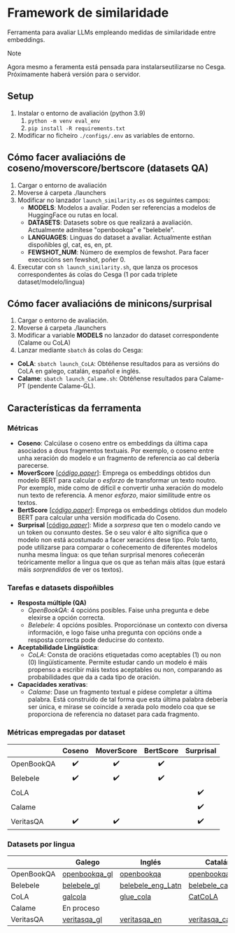# Framework de similaridade
Ferramenta para avaliar LLMs empleando medidas de similaridade entre embeddings.

> [!NOTE]  
> Agora mesmo a feramenta está pensada para instalarseutilizarse no Cesga. Próximamente haberá versión para o servidor.

## Setup

1.  Instalar o entorno de avaliación (python 3.9)
    1.  ```python -m venv eval_env```
    2.  ```pip install -R requirements.txt```
2.  Modificar no ficheiro ```./configs/.env``` as variables de entorno.

## Cómo facer avaliacións de coseno/moverscore/bertscore (datasets QA)

1.  Cargar o entorno de avaliación
2.  Moverse á carpeta ./launchers
3.  Modificar no lanzador ```launch_similarity.es``` os seguintes campos:
    -    **MODELS**: Modelos a avaliar. Poden ser referencias a modelos de HuggingFace ou rutas en local.
    -    **DATASETS**: Datasets sobre os que realizará a avaliación. Actualmente admítese "openbookqa" e "belebele".
    -   **LANGUAGES**: Linguas do dataset a avaliar. Actualmente estñan dispoñibles gl, cat, es, en, pt.
    -    **FEWSHOT_NUM**: Número de exemplos de fewshot. Para facer execucións sen fewshot, poñer 0.
4.  Executar con ```sh launch_similarity.sh```, que lanza os procesos correspondentes ás colas do Cesga (1 por cada triplete dataset/modelo/lingua)

## Cómo facer avaliacións de minicons/surprisal

1.  Cargar o entorno de avaliación.
2.  Moverse á carpeta ./launchers
3.  Modificar a variable **MODELS** no lanzador do dataset correspondente (Calame ou CoLA)
4.  Lanzar mediante ```sbatch``` ás colas do Cesga:
   -    **CoLA**: ```sbatch launch_CoLA```: Obtéñense resultados para as versións do CoLA en galego, catalán, español e inglés.
   -    **Calame**: ```sbatch launch_Calame.sh```: Obtéñense resultados para Calame-PT (pendente Calame-GL).

## Características da ferramenta

### Métricas

- **Coseno**: Calcúlase o coseno entre os embeddings da última capa asociados a dous fragmentos textuais. Por exemplo, o coseno entre unha xeración do modelo e un fragmento de referencia ao cal debería parecerse.
- **MoverScore** \[[*código*](https://github.com/AIPHES/emnlp19-moverscore),[*paper*](https://arxiv.org/pdf/1909.02622)\]: Emprega os embeddings obtidos dun modelo BERT para calcular o *esforzo* de transformar un texto noutro. Por exemplo, mide como de difícil e convertir unha xeración do modelo nun texto de referencia. A menor *esforzo*, maior similitude entre os textos.
- **BertScore** \[[*código*](https://github.com/Tiiiger/bert_score),[*paper*](https://arxiv.org/pdf/1904.09675)\]: Emprega os embeddings obtidos dun modelo BERT para calcular unha versión modificada do Coseno.
- **Surprisal** \[[código](https://github.com/kanishkamisra/minicons),[*paper*](https://arxiv.org/pdf/2203.13112)\]: Mide a *sorpresa* que ten o modelo cando ve un token ou conxunto destes. Se o seu valor é alto significa que o modelo non está acostumado a facer xeracións dese tipo. Polo tanto, pode utilizarse para comparar o coñecemento de diferentes modelos nunha mesma lingua: os que teñan surprisal menores coñecerán teóricamente mellor a lingua que os que as teñan máis altas (que estará máis *sorprendidos* de ver os textos).

### Tarefas e datasets dispoñibles
- **Resposta múltiple (QA)**
  - *OpenBookQA*: 4 opcións posibles. Faise unha pregunta e debe elexirse a opción correcta.
  - *Belebele*: 4 opcións posibles. Proporciónase un contexto con diversa información, e logo faise unha pregunta con opcións onde a resposta correcta pode deducirse do contexto.
- **Aceptabilidade Lingüística**:   
  - *CoLA*: Consta de oracións etiquetadas como aceptables (1) ou non (0) lingüísticamente. Permite estudar cando un modelo é máis propenso a escribir máis textos aceptables ou non, comparando as probabilidades que da a cada tipo de oración.
- **Capacidades xerativas**:
  - *Calame*: Dase un fragmento textual e pídese completar a última palabra. Está construído de tal forma que esta última palabra debería ser única, e mírase se coincide a xerada polo modelo coa que se proporciona de referencia no dataset para cada fragmento.

### Métricas empregadas por dataset

|            |       Coseno       |     MoverScore     |      BertScore     |      Surprisal     |
|------------|:------------------:|:------------------:|:------------------:|:------------------:|
| OpenBookQA | :heavy_check_mark: | :heavy_check_mark: | :heavy_check_mark: |                    |
|  Belebele  | :heavy_check_mark: | :heavy_check_mark: | :heavy_check_mark: |                    |
|   CoLA     |                    |                    |                    | :heavy_check_mark: |
|   Calame   |                    |                    |                    | :heavy_check_mark: |
| VeritasQA  | :heavy_check_mark: | :heavy_check_mark: |                    | :heavy_check_mark: |

### Datasets por lingua

|            | Galego                                                                                    | Inglés                                                                                    | Catalán                                                                                   | Español                                                                                   | Portugués                                                                              |
|------------|-------------------------------------------------------------------------------------------|-------------------------------------------------------------------------------------------|-------------------------------------------------------------------------------------------|-------------------------------------------------------------------------------------------|----------------------------------------------------------------------------------------|
| OpenBookQA | [openbookqa_gl](https://huggingface.co/datasets/proxectonos/openbookqa_gl)                | [openbookqa](https://huggingface.co/datasets/cnut1648/openbookqa_retrieved_by_colbert)    | [openbookqa_ca](https://huggingface.co/datasets/projecte-aina/openbookqa_ca)              | [openbookqa_es](https://huggingface.co/datasets/BSC-LT/openbookqa-es)                     | Privado                                                                                |
| Belebele   | [belebele_gl](https://huggingface.co/datasets/proxectonos/belebele_gl)                    | [belebele_eng_Latn](https://huggingface.co/datasets/facebook/belebele/viewer/eng_Latn)    | [belebele_cat_Latn](https://huggingface.co/datasets/facebook/belebele/viewer/cat_Latn)    | [belebele_spa_Latn](https://huggingface.co/datasets/facebook/belebele/viewer/spa_Latn)    | [belebele_por_Latn](https://huggingface.co/datasets/facebook/belebele/viewer/por_Latn) |
| CoLA       | [galcola](https://huggingface.co/datasets/proxectonos/galcola)                            | [glue_cola](https://huggingface.co/datasets/nyu-mll/glue/viewer/cola)                     | [CatCoLA](https://huggingface.co/datasets/nbel/CatCoLA)                                   | [EsCoLA](https://huggingface.co/datasets/nbel/EsCoLA)                                     |                                                                                        |
| Calame     | En proceso                                                                                |                                                                                           |                                                                                           |                                                                                           | [calame-pt](https://huggingface.co/datasets/NOVA-vision-language/calame-pt)            |
| VeritasQA  | [veritasqa_gl](https://huggingface.co/datasets/projecte-aina/veritasQA/viewer/default/gl) | [veritasqa_en](https://huggingface.co/datasets/projecte-aina/veritasQA/viewer/default/en) | [veritasqa_ca](https://huggingface.co/datasets/projecte-aina/veritasQA/viewer/default/ca) | [veritasqa_es](https://huggingface.co/datasets/projecte-aina/veritasQA/viewer/default/es) |                                                                                        |

